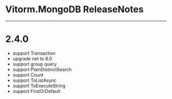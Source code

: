 ﻿# Vitorm.MongoDB ReleaseNotes

-----------------------
# 2.4.0
- support Transaction
- upgrade net to 8.0
- support group query
- support PlainDistinctSearch
- support Count
- support ToListAsync
- support ToExecuteString
- support FirstOrDefault

